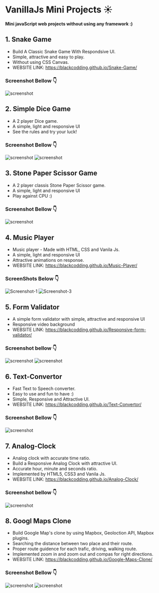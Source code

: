# VanillaJs Mini Projects ☀️
#### Mini javaScript web projects without using any framework :)

## 1. Snake Game
- Build A Classic Snake Game With Respondsive UI.
- Simple, attractive and easy to play.
- Without using CSS Canvas.
- WEBSITE LINK: https://blackcodding.github.io/Snake-Game/

### Screenshot Bellow 👇

![screenshot](https://github.com/blackcodding/VanillaJs-Mini-Projects/blob/main/Snake%20Game/Snake-game-Gif.gif)

## 2. Simple Dice Game
- A 2 player Dice game.
- A simple, light and responsive UI
- See the rules and try your luck!

### Screenshot Bellow 👇
![screenshot](https://github.com/blackcodding/VanillaJs-Mini-Projects/blob/main/Play%20and%20Win/images/Player1%20win.png)
![screenshot](https://github.com/blackcodding/VanillaJs-Mini-Projects/blob/main/Play%20and%20Win/images/Player2%20win.png)

## 3. Stone Paper Scissor Game
- A 2 player classis Stone Paper Scissor game.
- A simple, light and responsive UI
- Play against CPU :)

### Screenshot Bellow 👇

![screenshot](https://github.com/blackcodding/VanillaJs-Mini-Projects/blob/main/Stone%20Paper%20Scissors%20Game/Screenshot.PNG)

## 4. Music Player
- Music player - Made with HTML, CSS and Vanila Js.
- A simple, light and responsive UI
- Attractive animations on response.
- WEBSITE LINK: https://blackcodding.github.io/Music-Player/

### ScreenShots Below 👇

![Screenshot-1](https://github.com/blackcodding/VanillaJs-Mini-Projects/blob/main/Music%20Player/images/screenshot-1.PNG)
![Screenshot-3](https://github.com/blackcodding/VanillaJs-Mini-Projects/blob/main/Music%20Player/images/screenshot-3.PNG)

## 5. Form Validator
- A simple form validator with simple, attractive and responsive UI
- Responsive video background
- WEBSITE LINK: https://blackcodding.github.io/Responsive-form-validator/

### Screenshot bellow 👇

![screenshot](https://github.com/blackcodding/VanillaJs-Mini-Projects/blob/main/Form%20Validator/Form.JPG)
![screenshot](https://github.com/blackcodding/VanillaJs-Mini-Projects/blob/main/Form%20Validator/Form%20Responsive.JPG)

## 6. Text-Convertor
- Fast Text to Speech converter.
- Easy to use and fun to have :)
- Simple, Responsive and Attractive UI.
- WEBSITE LINK: https://blackcodding.github.io/Text-Convertor/

### Screenshot Bellow 👇
![screenshot](https://github.com/blackcodding/VanillaJs-Mini-Projects/blob/main/Text%20Convertor/text-converter-screenshot.PNG)

## 7. Analog-Clock
- Analog clock with accurate time ratio.
- Build a Responsive Analog Clock with attractive UI.
- Accurate hour, minute and seconds ratio.
- Implemented by HTML5, CSS3 and Vanila Js.
- WEBSITE LINK: https://blackcodding.github.io/Analog-Clock/

### Screenshot bellow 👇
![screenshot](https://github.com/blackcodding/VanillaJs-Mini-Projects/blob/main/Analog%20Clock/clock-screenshot-1.PNG)

## 8. Googl Maps Clone
- Build Google Map's clone by using Mapbox, Geoloction API, Mapbox plugins.
- Searching the distance between two place and their route.
- Proper route guidence for each trafic, driving, walking route.
- Implemented zoom in and zoom out and compas for right directions.
- WEBSITE LINK: https://blackcodding.github.io/Google-Maps-Clone/

### Screenshot Bellow 👇
![screenshot](https://github.com/blackcodding/VanillaJs-Mini-Projects/blob/main/Google%20Maps%20Clone/Screenshot-1.PNG)
![screenshot](https://github.com/blackcodding/VanillaJs-Mini-Projects/blob/main/Google%20Maps%20Clone/Screenshot-3.PNG)
